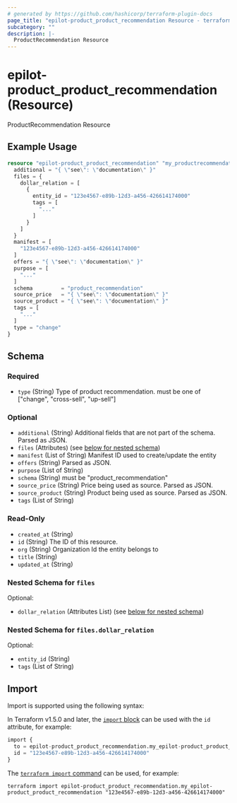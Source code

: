 ```yaml
---
# generated by https://github.com/hashicorp/terraform-plugin-docs
page_title: "epilot-product_product_recommendation Resource - terraform-provider-epilot-product"
subcategory: ""
description: |-
  ProductRecommendation Resource
---
```


# epilot-product_product_recommendation (Resource)

ProductRecommendation Resource

## Example Usage

```terraform
resource "epilot-product_product_recommendation" "my_productrecommendation" {
  additional = "{ \"see\": \"documentation\" }"
  files = {
    dollar_relation = [
      {
        entity_id = "123e4567-e89b-12d3-a456-426614174000"
        tags = [
          "..."
        ]
      }
    ]
  }
  manifest = [
    "123e4567-e89b-12d3-a456-426614174000"
  ]
  offers = "{ \"see\": \"documentation\" }"
  purpose = [
    "..."
  ]
  schema         = "product_recommendation"
  source_price   = "{ \"see\": \"documentation\" }"
  source_product = "{ \"see\": \"documentation\" }"
  tags = [
    "..."
  ]
  type = "change"
}
```

<!-- schema generated by tfplugindocs -->
## Schema

### Required

- `type` (String) Type of product recommendation. must be one of ["change", "cross-sell", "up-sell"]

### Optional

- `additional` (String) Additional fields that are not part of the schema. Parsed as JSON.
- `files` (Attributes) (see [below for nested schema](#nestedatt--files))
- `manifest` (List of String) Manifest ID used to create/update the entity
- `offers` (String) Parsed as JSON.
- `purpose` (List of String)
- `schema` (String) must be "product_recommendation"
- `source_price` (String) Price being used as source. Parsed as JSON.
- `source_product` (String) Product being used as source. Parsed as JSON.
- `tags` (List of String)

### Read-Only

- `created_at` (String)
- `id` (String) The ID of this resource.
- `org` (String) Organization Id the entity belongs to
- `title` (String)
- `updated_at` (String)

<a id="nestedatt--files"></a>
### Nested Schema for `files`

Optional:

- `dollar_relation` (Attributes List) (see [below for nested schema](#nestedatt--files--dollar_relation))

<a id="nestedatt--files--dollar_relation"></a>
### Nested Schema for `files.dollar_relation`

Optional:

- `entity_id` (String)
- `tags` (List of String)

## Import

Import is supported using the following syntax:

In Terraform v1.5.0 and later, the [`import` block](https://developer.hashicorp.com/terraform/language/import) can be used with the `id` attribute, for example:

```terraform
import {
  to = epilot-product_product_recommendation.my_epilot-product_product_recommendation
  id = "123e4567-e89b-12d3-a456-426614174000"
}
```

The [`terraform import` command](https://developer.hashicorp.com/terraform/cli/commands/import) can be used, for example:

```shell
terraform import epilot-product_product_recommendation.my_epilot-product_product_recommendation "123e4567-e89b-12d3-a456-426614174000"
```
